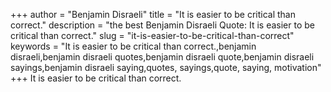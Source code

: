 +++
author = "Benjamin Disraeli"
title = "It is easier to be critical than correct."
description = "the best Benjamin Disraeli Quote: It is easier to be critical than correct."
slug = "it-is-easier-to-be-critical-than-correct"
keywords = "It is easier to be critical than correct.,benjamin disraeli,benjamin disraeli quotes,benjamin disraeli quote,benjamin disraeli sayings,benjamin disraeli saying,quotes, sayings,quote, saying, motivation"
+++
It is easier to be critical than correct.
